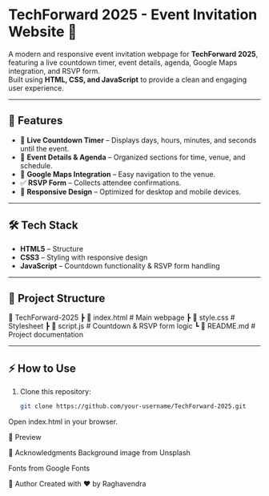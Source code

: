 # TechForward 2025 - Event Invitation Website 🎉

A modern and responsive event invitation webpage for **TechForward 2025**, featuring a live countdown timer, event details, agenda, Google Maps integration, and RSVP form.  
Built using **HTML, CSS, and JavaScript** to provide a clean and engaging user experience.

---

## 🚀 Features
- 📅 **Live Countdown Timer** – Displays days, hours, minutes, and seconds until the event.  
- 📝 **Event Details & Agenda** – Organized sections for time, venue, and schedule.  
- 📍 **Google Maps Integration** – Easy navigation to the venue.  
- ✅ **RSVP Form** – Collects attendee confirmations.  
- 📱 **Responsive Design** – Optimized for desktop and mobile devices.  

---

## 🛠️ Tech Stack
- **HTML5** – Structure  
- **CSS3** – Styling with responsive design  
- **JavaScript** – Countdown functionality & RSVP form handling  

---

## 📂 Project Structure
📁 TechForward-2025
┣ 📄 index.html # Main webpage
┣ 📄 style.css # Stylesheet
┣ 📄 script.js # Countdown & RSVP form logic
┗ 📄 README.md # Project documentation



---

## ⚡ How to Use
1. Clone this repository:  
   ```bash
   git clone https://github.com/your-username/TechForward-2025.git
Open index.html in your browser.

📸 Preview

🙌 Acknowledgments
Background image from Unsplash

Fonts from Google Fonts

📌 Author
Created with ❤️ by Raghavendra
